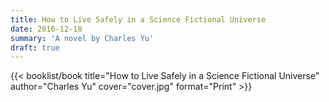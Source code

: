 ```yaml
---
title: How to Live Safely in a Science Fictional Universe
date: 2016-12-18
summary: 'A novel by Charles Yu'
draft: true
---
```


{{< booklist/book
title="How to Live Safely in a Science Fictional Universe"
author="Charles Yu"
cover="cover.jpg"
format="Print" >}}
